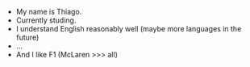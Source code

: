 - My name is Thiago.
- Currently studing.
- I understand English reasonably well (maybe more languages ​​in the future)
- ...
- And I like F1 (McLaren >>> all)
